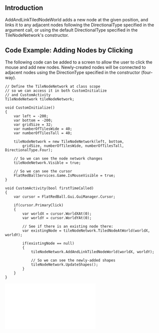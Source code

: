 ## Introduction

AddAndLinkTiledNodeWorld adds a new node at the given position, and links it to any adjacent nodes following the DirectionalType specified in the argument call, or using the default DirectionalType specified in the TileNodeNetwork's constructor.

## Code Example: Adding Nodes by Clicking

The following code can be added to a screen to allow the user to click the mouse and add new nodes. Newly-created nodes will be connected to adjacent nodes using the DirectionType specified in the constructor (four-way).

``` lang:c#
// Define the TileNodeNetwork at class scope
// so we can access it in both CustomInitialize
// and CustomActivity
TileNodeNetwork tileNodeNetwork;

void CustomInitialize()
{
    var left = -200;
    var bottom = -200;
    var gridSize = 32;
    var numberOfTilesWide = 40;
    var numberOfTilesTall = 40;

    tileNodeNetwork = new TileNodeNetwork(left, bottom,
        gridSize, numberOfTilesWide, numberOfTilesTall, DirectionalType.Four);

    // So we can see the node network changes
    tileNodeNetwork.Visible = true;

    // So we can see the cursor
    FlatRedBallServices.Game.IsMouseVisible = true;
}

void CustomActivity(bool firstTimeCalled)
{
    var cursor = FlatRedBall.Gui.GuiManager.Cursor;

    if(cursor.PrimaryClick)
    {
        var worldX = cursor.WorldXAt(0);
        var worldY = cursor.WorldYAt(0);

        // See if there is an existing node there:
        var existingNode = tileNodeNetwork.TiledNodeAtWorld(worldX, worldY);

        if(existingNode == null)
        {
            tileNodeNetwork.AddAndLinkTiledNodeWorld(worldX, worldY);

            // So we can see the newly-added shapes
            tileNodeNetwork.UpdateShapes();
        }
    }
}
```

[![](/wp-content/uploads/2019/08/2019-08-26_07-59-23.gif.md)](/wp-content/uploads/2019/08/2019-08-26_07-59-23.gif.md)    
